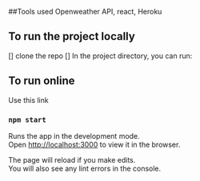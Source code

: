 
##Tools used 
Openweather API, react, Heroku

## To run the project locally
[] clone the repo
[] In the project directory, you can run:

## To run online
Use this link

### `npm start`

Runs the app in the development mode.<br>
Open [http://localhost:3000](http://localhost:3000) to view it in the browser.

The page will reload if you make edits.<br>
You will also see any lint errors in the console.




